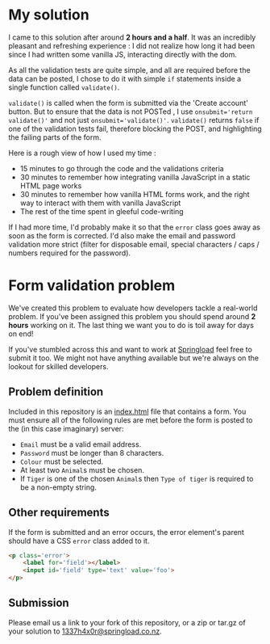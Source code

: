 # My solution

I came to this solution after around **2 hours and a half**. It was an incredibly pleasant and refreshing experience : I did not realize how long it had been since I had written some vanilla JS, interacting directly with the dom.

As all the validation tests are quite simple, and all are required before the data can be posted, I chose to do it with simple `if` statements inside a single function called `validate()`.

`validate()` is called when the form is submitted via the 'Create account' button. But to ensure that the data is not POSTed , I use `onsubmit='return validate()'` and not just `onsubmit='validate()'`. `validate()` returns `false` if one of the validation tests fail, therefore blocking the POST, and highlighting the failing parts of the form.

Here is a rough view of how I used my time :
* 15 minutes to go through the code and the validations criteria
* 30 minutes to remember how integrating vanilla JavaScript in a static HTML page works
* 30 minutes to remember how vanilla HTML forms work, and the right way to interact with them with vanilla JavaScript
* The rest of the time spent in gleeful code-writing

If I had more time, I'd probably make it so that the `error` class goes away as soon as the form is corrected. I'd also make the email and password validation more strict (filter for disposable email, special characters / caps / numbers required for the password).

# Form validation problem

We've created this problem to evaluate how developers tackle a real-world problem. If you've been assigned this problem you should spend around **2 hours** working on it. The last thing we want you to do is toil away for days on end!

If you've stumbled across this and want to work at [Springload](https://www.springload.co.nz/) feel free to submit it too. We might not have anything available but we're always on the lookout for skilled developers.

## Problem definition

Included in this repository is an [index.html](index.html) file that contains a form. You must ensure all of the following rules are met before the form is posted to the (in this case imaginary) server:

* `Email` must be a valid email address.
* `Password` must be longer than 8 characters.
* `Colour` must be selected.
* At least two `Animal`s must be chosen.
* If `Tiger` is one of the chosen `Animal`s then `Type of tiger` is required to be a non-empty string.

## Other requirements

If the form is submitted and an error occurs, the error element's parent should have a CSS `error` class added to it.

```html
<p class='error'>
    <label for='field'></label>
    <input id='field' type='text' value='foo'>
</p>
```

## Submission

Please email us a link to your fork of this repository, or a zip or tar.gz of your solution to 1337h4x0r@springload.co.nz.
